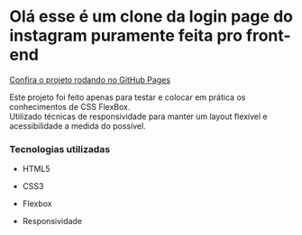 # Olá esse é um clone da login page do instagram puramente feita pro front-end

<a href="https://patkat20.github.io/Instagram-loginpage-clone/">Confira o projeto rodando no GitHub Pages</a>

Este projeto foi feito apenas para testar e colocar em prática os conhecimentos de CSS FlexBox.<br>Utilizado técnicas de responsividade para manter um layout flexível e acessibilidade a medida do possível.



### Tecnologias utilizadas

- HTML5

- CSS3

- Flexbox

- Responsividade

  

